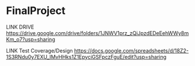 # FinalProject

LINK DRIVE https://drive.google.com/drive/folders/1JNWV1prz_zQiJpzdEDeEehWWy8mKm_o7?usp=sharing

LINK Test Coverage/Design https://docs.google.com/spreadsheets/d/18Z2-1S3RNdu0y7EXU_IMvHHks1Z1EpyciGSFpczFguE/edit?usp=sharing
